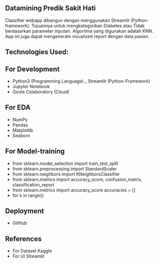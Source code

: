 ## Datamining Predik Sakit Hati
Classifier webapp dibangun dengan menggunakan Streamlit (Python-framework). Tujuannya untuk mengkategorikan Diabetes atau Tidak berdasarkan parameter inputan. Algoritma yang digunakan adalah KNN. App ini juga dapat mengenerate visualized report dengan data pasien.
## Technologies Used:
## For Development
- Python3 (Programming Language)
_ Streamlit (Python-Framework)
- Jupyter Notebook
- Goole Colaboratory (Cloud)
## For EDA
- NumPy
- Pandas
- Matplotlib
- Seaborn
## For Model-training
- from sklearn.model_selection import train_test_split
- from sklearn.preprocessing import StandardScaler
- from sklearn.neighbors import KNeighborsClassifier
- from sklearn.metrics import accuracy_score, confusion_matrix, classification_report
- from sklearn.metrics import accuracy_score accuracies = []
- for k in range():
## Deployment
- GitHub
## References
- For Dataset Kaggle
- For UI Streamlit

